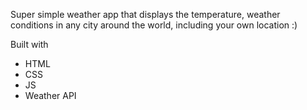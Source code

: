 Super simple weather app that displays the temperature, weather conditions in any city around the world, including your own location :) 

Built with 
* HTML
* CSS
* JS
* Weather API
